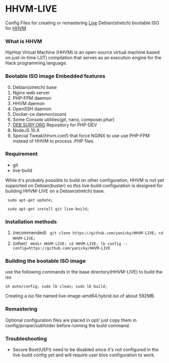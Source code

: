 # HHVM-LIVE
Config Files for creating or remastering [Live](https://live-team.pages.debian.net/live-manual/html/live-manual/about-project.en.html#76) Debian(stretch) bootable ISO for [HHVM](https://hhvm.com)

### What is HHVM

HipHop Virtual Machine (HHVM) is an open-source virtual machine based on just-in-time (JIT) compilation that serves as an execution engine for the Hack programming language.

### Bootable ISO image Embedded features

0. Debian(stretch) base
1. Nginx web server
2. PHP-FPM daemon
3. HHVM daemon
4. OpenSSH daemon
5. Docker-ce daemon(soon)
6. Some Console utilities(git, nano, composer.phar)
7. [DEB.SURY.ORG](https://deb.sury.org) Repository for PHP-DEV
8. NodeJS 10.X
9. Special Tweak(hhvm.conf) that force NGINX to use use PHP-FPM instead of HHVM to process .PHP files.

### Requirement
* git
* live-build

While it's probably possible to build on other configuration, HHVM is not yet supported on Debian(buster) so this live-build configuration is designed for building HHVM-LIVE on a Debian(stretch) base.

``` sudo apt-get update;```

``` sudo apt-get install git live-build;```

### Installation methods

1. (recommended) ``` git clone https://github.com/yanicky/HHVM-LIVE; cd HHVM-LIVE;```
``` ```
2. (other) ``` mkdir HHVM-LIVE; cd HHVM-LIVE; lb config --config=https://github.com/yanicky/HHVM-LIVE```


### Building the bootable ISO image
use the following commands in the base directory(HHVM-LIVE) to build the iso

```sh auto/config; sudo lb clean; sudo lb build;```

Creating a iso file named live-image-amd64.hybrid.iso of about 592MB.

### Remastering
Optional configuration files are placed in opt/ just copy them in config/proper/subfolder before running the build command.

### Troubleshooting
* Secure Boot(UEFI) need to be disabled since it's not configured in the live-build config yet and will require user bios configuration to work.
